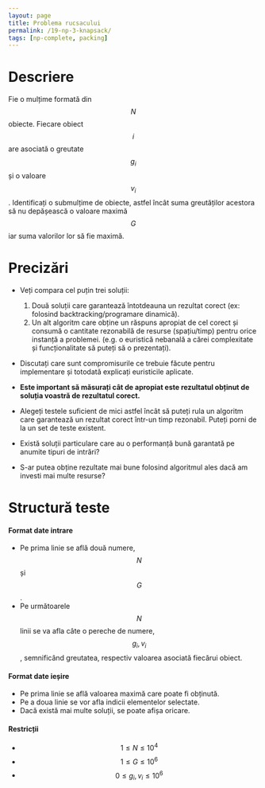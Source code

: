 ```yaml
---
layout: page
title: Problema rucsacului
permalink: /19-np-3-knapsack/
tags: [np-complete, packing]
---
```


# Descriere

Fie o mulțime formată din $$N$$ obiecte. Fiecare obiect $$i$$ are asociată o greutate $$g_i$$ și o valoare $$v_i$$.
Identificați o submulțime de obiecte, astfel încât suma greutăților acestora să nu depășească o valoare maximă $$G$$
iar suma valorilor lor să fie maximă.

# Precizări

- Veți compara cel puțin trei soluții:
  1. Două soluții care garantează întotdeauna un rezultat corect (ex: folosind backtracking/programare dinamică).
  2. Un alt algoritm care obține un răspuns apropiat de cel corect și consumă o cantitate rezonabilă de resurse (spațiu/timp) pentru orice instanță a problemei. (e.g. o euristică nebanală a cărei complexitate și funcționalitate să puteți să o prezentați).

- Discutați care sunt compromisurile ce trebuie făcute pentru implementare și totodată explicați euristicile aplicate.
- **Este important să măsurați cât de apropiat este rezultatul obținut de soluția voastră de rezultatul corect.**
- Alegeți testele suficient de mici astfel încât să puteți rula un algoritm care garantează un rezultat corect într-un timp rezonabil.
  Puteți porni de la un set de teste existent.

- Există soluții particulare care au o performanță bună garantată pe anumite tipuri de intrări?
- S-ar putea obține rezultate mai bune folosind algoritmul ales dacă am investi mai multe resurse?

# Structură teste

#### Format date intrare

- Pe prima linie se află două numere, $$N$$ și $$G$$.
- Pe următoarele $$N$$ linii se va afla câte o pereche de numere, $$g_i, v_i$$, semnificând greutatea, respectiv valoarea
asociată fiecărui obiect.

#### Format date ieșire

- Pe prima linie se află valoarea maximă care poate fi obținută.
- Pe a doua linie se vor afla indicii elementelor selectate.
- Dacă există mai multe soluții, se poate afișa oricare.

#### Restricții

- $$ 1 \leq N \leq 10^4$$
- $$ 1 \leq G \leq 10^6$$
- $$ 0 \leq g_i, v_i \leq 10^6$$
